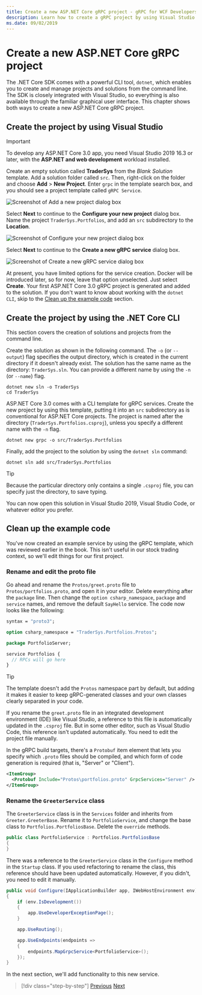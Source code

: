 ```yaml
---
title: Create a new ASP.NET Core gRPC project - gRPC for WCF Developers
description: Learn how to create a gRPC project by using Visual Studio or the command line.
ms.date: 09/02/2019
---
```


# Create a new ASP.NET Core gRPC project

The .NET Core SDK comes with a powerful CLI tool, `dotnet`, which enables you to create and manage projects and solutions from the command line. The SDK is closely integrated with Visual Studio, so everything is also available through the familiar graphical user interface. This chapter shows both ways to create a new ASP.NET Core gRPC project.

## Create the project by using Visual Studio

> [!IMPORTANT]
> To develop any ASP.NET Core 3.0 app, you need Visual Studio 2019 16.3 or later, with the **ASP.NET and web development** workload installed.

Create an empty solution called **TraderSys** from the *Blank Solution* template. Add a solution folder called `src`. Then, right-click on the folder and choose **Add** > **New Project**. Enter `grpc` in the template search box, and you should see a project template called `gRPC Service`.

![Screenshot of Add a new project dialog box](media/create-project/new-grpc-project.png)

Select **Next** to continue to the **Configure your new project** dialog box. Name the project `TraderSys.Portfolios`, and add an `src` subdirectory to the **Location**.

![Screenshot of Configure your new project dialog box](media/create-project/configure-project.png)

Select **Next** to continue to the **Create a new gRPC service** dialog box.

![Screenshot of Create a new gRPC service dialog box](media/create-project/create-new-grpc-service.png)

At present, you have limited options for the service creation. Docker will be introduced later, so for now, leave that option unselected. Just select **Create**. Your first ASP.NET Core 3.0 gRPC project is generated and added to the solution. If you don't want to know about working with the `dotnet CLI`, skip to the [Clean up the example code](#clean-up-the-example-code) section.

## Create the project by using the .NET Core CLI

This section covers the creation of solutions and projects from the command line.

Create the solution as shown in the following command. The `-o` (or `--output`) flag specifies the output directory, which is created in the current directory if it doesn't already exist. The solution has the same name as the directory: `TraderSys.sln`. You can provide a different name by using the `-n` (or `--name`) flag.

```dotnetcli
dotnet new sln -o TraderSys
cd TraderSys
```

ASP.NET Core 3.0 comes with a CLI template for gRPC services. Create the new project by using this template, putting it into an `src` subdirectory as is conventional for ASP.NET Core projects. The project is named after the directory (`TraderSys.Portfolios.csproj`), unless you specify a different name with the `-n` flag.

```dotnetcli
dotnet new grpc -o src/TraderSys.Portfolios
```

Finally, add the project to the solution by using the `dotnet sln` command:

```dotnetcli
dotnet sln add src/TraderSys.Portfolios
```

> [!TIP]
> Because the particular directory only contains a single `.csproj` file, you can specify just the directory, to save typing.

You can now open this solution in Visual Studio 2019, Visual Studio Code, or whatever editor you prefer.

## Clean up the example code

You've now created an example service by using the gRPC template, which was reviewed earlier in the book. This isn't useful in our stock trading context, so we'll edit things for our first project.

### Rename and edit the proto file

Go ahead and rename the `Protos/greet.proto` file to `Protos/portfolios.proto`, and open it in your editor. Delete everything after the `package` line. Then change the `option csharp_namespace`, `package` and `service` names, and remove the default `SayHello` service. The code now looks like the following:

```protobuf
syntax = "proto3";

option csharp_namespace = "TraderSys.Portfolios.Protos";

package PortfolioServer;

service Portfolios {
  // RPCs will go here
}
```

> [!TIP]
> The template doesn't add the `Protos` namespace part by default, but adding it makes it easier to keep gRPC-generated classes and your own classes clearly separated in your code.

If you rename the `greet.proto` file in an integrated development environment (IDE) like Visual Studio, a reference to this file is automatically updated in the `.csproj` file. But in some other editor, such as Visual Studio Code, this reference isn't updated automatically. You need to edit the project file manually.

In the gRPC build targets, there's a `Protobuf` item element that lets you specify which `.proto` files should be compiled, and which form of code generation is required (that is, "Server" or "Client").

```xml
<ItemGroup>
  <Protobuf Include="Protos\portfolios.proto" GrpcServices="Server" />
</ItemGroup>
```

### Rename the `GreeterService` class

The `GreeterService` class is in the `Services` folder and inherits from `Greeter.GreeterBase`. Rename it to `PortfolioService`, and change the base class to `Portfolios.PortfoliosBase`. Delete the `override` methods.

```csharp
public class PortfolioService : Portfolios.PortfoliosBase
{
}
```

There was a reference to the `GreeterService` class in the `Configure` method in the `Startup` class. If you used refactoring to rename the class, this reference should have been updated automatically. However, if you didn't, you need to edit it manually.

```csharp
public void Configure(IApplicationBuilder app, IWebHostEnvironment env)
{
    if (env.IsDevelopment())
    {
        app.UseDeveloperExceptionPage();
    }

    app.UseRouting();

    app.UseEndpoints(endpoints =>
    {
        endpoints.MapGrpcService<PortfolioService>();
    });
}
```

In the next section, we'll add functionality to this new service.

>[!div class="step-by-step"]
>[Previous](migrate-wcf-to-grpc.md)
>[Next](migrate-request-reply.md)

